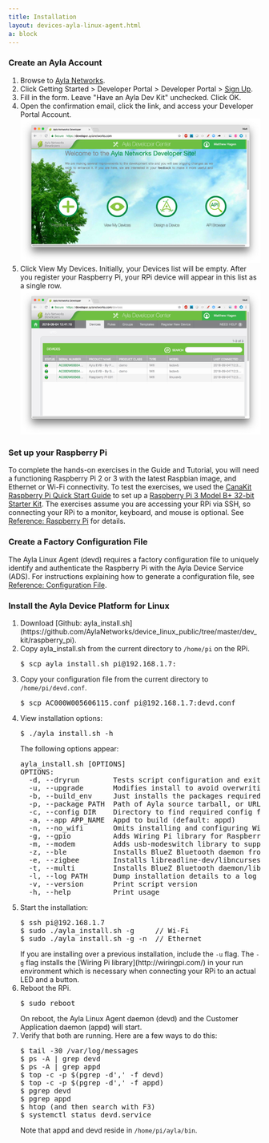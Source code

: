 ```yaml
---
title: Installation
layout: devices-ayla-linux-agent.html
a: block
---
```


### Create an Ayla Account

<ol>
<li>Browse to <a href="">Ayla Networks</a>.</li>
<li>Click Getting Started > Developer Portal > Developer Portal > <a href="https://developer.aylanetworks.com/registrations/new">Sign Up</a>.</li>
<li>Fill in the form. Leave "Have an Ayla Dev Kit" unchecked. Click OK.</li>
<li>Open the confirmation email, click the link, and access your Developer Portal Account.
<div class="row">
<div class="col-lg-8 col-md-10 col-sm-12">
<img class="img-fluid" src="dev-portal-001.jpg">
</div>
</div>
</li>
<li>Click View My Devices. Initially, your Devices list will be empty. After you register your Raspberry Pi, your RPi device will appear in this list as a single row.
<div class="row">
<div class="col-lg-8 col-md-10 col-sm-12">
<img class="img-fluid" src="dev-portal-002.jpg">
</div>
</div>
</li>
</ol>

### Set up your Raspberry Pi

To complete the hands-on exercises in the Guide and Tutorial, you will need a functioning Raspberry Pi 2 or 3 with the latest Raspbian image, and Ethernet or Wi-Fi connectivity. To test the exercises, we used the [CanaKit Raspberry Pi Quick Start Guide](https://www.canakit.com/Media/CanaKit-Raspberry-Pi-Quick-Start-Guide-3.2.pdf) to set up a [Raspberry Pi 3 Model B+ 32-bit Starter Kit](https://www.canakit.com/raspberry-pi-3-model-b-plus-starter-kit.html). The exercises assume you are accessing your RPi via SSH, so connecting your RPi to a monitor, keyboard, and mouse is optional.  See [Reference: Raspberry Pi](/devices/ayla-linux-agent/reference/raspberry-pi) for details.

### Create a Factory Configuration File

The Ayla Linux Agent (devd) requires a factory configuration file to uniquely identify and authenticate the Raspberry Pi with the Ayla Device Service (ADS). For instructions explaining how to generate a configuration file, see [Reference: Configuration File](/devices/ayla-linux-agent/reference/configuration-file).

### Install the Ayla Device Platform for Linux
<ol>
<li>Download [Github: ayla_install.sh](https://github.com/AylaNetworks/device_linux_public/tree/master/dev_kit/raspberry_pi).</li>
<li>Copy ayla_install.sh from the current directory to <code>/home/pi</code> on the RPi.
<pre>
$ scp ayla_install.sh pi@192.168.1.7:
</pre>
</li>
<li>Copy your configuration file from the current directory to <code>/home/pi/devd.conf</code>.<pre>
$ scp AC000W005606115.conf pi@192.168.1.7:devd.conf
</pre>
</li>
<li>View installation options:
<pre>
$ ./ayla_install.sh -h
</pre>
The following options appear:
<pre>
ayla_install.sh [OPTIONS]
OPTIONS:
  -d, --dryrun        Tests script configuration and exits without modifying the system
  -u, --upgrade       Modifies install to avoid overwriting existing config
  -b, --build_env     Just installs the packages required to compile Ayla modules
  -p, --package PATH  Path of Ayla source tarball, or URL to GIT repo (default: device_linux_public.git)
  -c, --config DIR    Directory to find required config files (default: /home/pi/)
  -a, --app APP_NAME  Appd to build (default: appd)
  -n, --no_wifi       Omits installing and configuring Wi-Fi-specific components
  -g, --gpio          Adds Wiring Pi library for Raspberry Pi
  -m, --modem         Adds usb-modeswitch library to support USB connected [cellular] modems
  -z, --ble           Installs BlueZ Bluetooth daemon from source to enable full BLE support
  -e, --zigbee        Installs libreadline-dev/libncurses-dev to enable full ZigBee support
  -t, --multi         Installs BlueZ Bluetooth daemon/libreadline-dev/libncurses-dev to enable BLE/ZigBee support
  -l, --log PATH      Dump installation details to a log file
  -v, --version       Print script version
  -h, --help          Print usage
</pre>
</li>
<li>Start the installation:
<pre>
$ ssh pi@192.168.1.7
$ sudo ./ayla_install.sh -g     // Wi-Fi
$ sudo ./ayla_install.sh ­-g -n  // Ethernet
</pre>
If you are installing over a previous installation, include the <code>-u</code> flag. The <code>-g</code> flag installs the [Wiring Pi library](http://wiringpi.com/) in your run environment which is necessary when connecting your RPi to an actual LED and a button.
</li>
<li>Reboot the RPi.
<pre>
$ sudo reboot
</pre>
On reboot, the Ayla Linux Agent daemon (devd) and the Customer Application daemon (appd) will start.
</li>
<li>Verify that both are running. Here are a few ways to do this:
<pre>
$ tail -30 /var/log/messages
$ ps -A | grep devd
$ ps -A | grep appd
$ top -c -p $(pgrep -d',' -f devd)
$ top -c -p $(pgrep -d',' -f appd)
$ pgrep devd
$ pgrep appd
$ htop (and then search with F3)
$ systemctl status devd.service
</pre>
Note that appd and devd reside in <code>/home/pi/ayla/bin</code>.
</li>
</ol>

